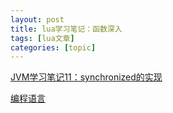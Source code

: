 ```yaml
---
layout: post
title: lua学习笔记：函数深入 
tags: [lua文章]
categories: [topic]
---
```

[JVM学习笔记11：synchronized的实现](/2019/09/07/2019-9-7-JVM学习笔记11：synchronized的实现/)

[编程语言](/categories/编程语言/)